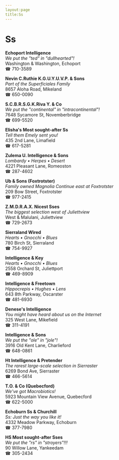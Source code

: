 ```yaml
---
layout:page
title:Ss
---
```

# Ss

**Echoport Intelligence**  
_We put the "ted" in "dullhearted"!_  
Washington & Washington, Echoport  
☎ 710-3589



**Nevin C.Ruthie K.G.U.Y.U.V.P. & Sons**  
_Part of the Superficiales Family_  
8657 Aloha Road, Mikeland  
☎ 650-0090



**S.C.B.R.S.G.K.Riva Y. & Co**  
_We put the "continental" in "intracontinental"!_  
7648 Sycamore St, Novemberbridge  
☎ 699-5520



**Elisha's Most sought-after Ss**  
_Tell them Emely sent you!_  
435 2nd Lane, Limafield  
☎ 617-5281



**Zulema U. Intelligence & Sons**  
_Lombardy • Herpes • Desert_  
4221 Pleasant Lane, Romeoston  
☎ 287-4602



**Ub & Sons (Foxtrotster)**  
_Family owned Magnolia 
Continue east at Foxtrotster_  
209 Bow Street, Foxtrotster  
☎ 977-2415



**Z.M.D.R.A.X. Nicest Sses**  
_The biggest selection west of Juliettview_  
West & Malulani, Juliettview  
☎ 729-2673



**Sierraland Wired**  
_Hearts • Gnocchi • Blues_  
780 Birch St, Sierraland  
☎ 754-9927



**Intelligence & Key**  
_Hearts • Gnocchi • Blues_  
2558 Orchard St, Juliettport  
☎ 469-8909



**Intelligence & Freetown**  
_Hippocrepis • Hughes • Lens_  
643 8th Parkway, Oscarster  
☎ 481-6930



**Denese's Intelligence**  
_You might have heard about us on the Internet_  
325 West Lane, Mikefield  
☎ 311-4191



**Intelligence & Sons**  
_We put the "ole" in "jole"!_  
3916 Old Kent Lane, Charlieford  
☎ 648-0861



**Ht Intelligence & Pretender**  
_The rarest large-scale selection in Sierraster_  
6269 Bond Ave, Sierraster  
☎ 466-5614



**T.O. & Co (Quebecford)**  
_We've got Macrobiotics!_  
5923 Mountain View Avenue, Quebecford  
☎ 622-5000



**Echoburn Ss & Churchill**  
_Ss: Just the way you like it!_  
4332 Meadow Parkway, Echoburn  
☎ 377-7980



**HS Most sought-after Sses**  
_We put the "rs" in "stroyers"!!!_  
90 Willow Lane, Yankeedam  
☎ 305-2434




